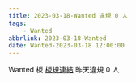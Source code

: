 ```yaml
---
title: 2023-03-18-Wanted 違規 0 人
tags:
    - Wanted
abbrlink: 2023-03-18-Wanted
date: Wanted-2023-03-18 12:00:00
---
```

Wanted 板 [板規連結](https://www.ptt.cc/bbs/Wanted/M.1608829773.A.D3B.html)
昨天違規 0 人
